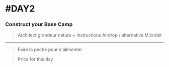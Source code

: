 #DAY2
=====
### Construct your Base Camp
> Architect grandeur nature + Instructions
> Airdrop / alternative
Microbit
--------
> Faire la peche pour s'alimenter

> Price for this day
